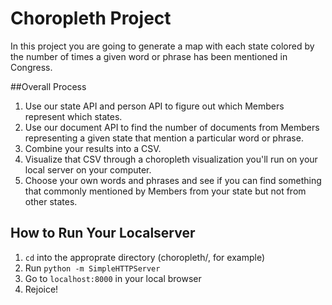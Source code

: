 # Choropleth Project
In this project you are going to generate a map with each state colored by the number of times a given word or phrase has been mentioned in Congress.

##Overall Process
1. Use our state API and person API to figure out which Members represent which states.
2. Use our document API to find the number of documents from Members representing a given state that mention a particular word or phrase.
3. Combine your results into a CSV.
4. Visualize that CSV through a choropleth visualization you'll run on your local server on your computer.
5. Choose your own words and phrases and see if you can find something that commonly mentioned by Members from your state but not from other states.

## How to Run Your Localserver
1. `cd` into the approprate directory (choropleth/, for example)
2. Run `python -m SimpleHTTPServer`
3. Go to `localhost:8000` in your local browser
4. Rejoice!